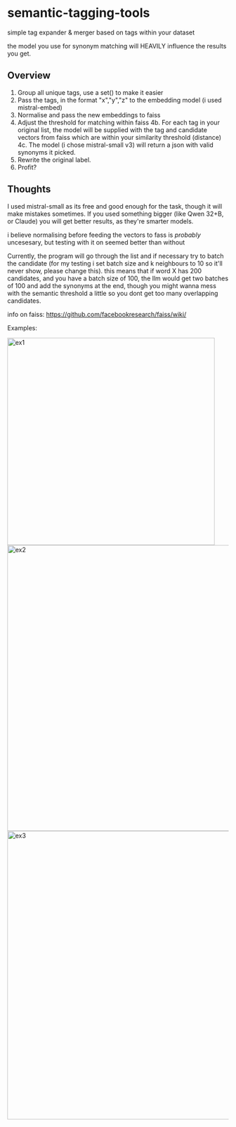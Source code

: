 # semantic-tagging-tools
simple tag expander & merger based on tags within your dataset

the model you use for synonym matching will HEAVILY influence the results you get.

## Overview
1. Group all unique tags, use a set() to make it easier
2. Pass the tags, in the format "x","y","z" to the embedding model (i used mistral-embed)
3. Normalise and pass the new embeddings to faiss
4. Adjust the threshold for matching within faiss
   4b. For each tag in your original list, the model will be supplied with the tag and candidate vectors from faiss which are within your similarity threshold (distance)
   4c. The model (i chose mistral-small v3) will return a json with valid synonyms it picked.
5. Rewrite the original label.
6. Profit?

## Thoughts
I used mistral-small as its free and good enough for the task, though it will make mistakes sometimes. If you used something bigger (like Qwen 32+B, or Claude) you will get better results, as they're smarter models.

i believe normalising before feeding the vectors to fass is *probably* uncesesary, but testing with it on seemed better than without

Currently, the program will go through the list and if necessary try to batch the candidate (for my testing i set batch size and k neighbours to 10 so it'll never show, please change this). this means that if word X has 200 candidates, and you have a batch size of 100, the llm would get two batches of 100 and add the synonyms at the end, though you might wanna mess with the semantic threshold a little so you dont get too many overlapping candidates.


info on faiss: https://github.com/facebookresearch/faiss/wiki/


Examples:

<img width="472" alt="ex1" src="https://github.com/user-attachments/assets/5bf28e02-3fba-4015-adae-77679a701643" />
<img width="651" alt="ex2" src="https://github.com/user-attachments/assets/d3af2f87-70e8-4ba5-a7d6-aee80c4a7285" />
<img width="657" alt="ex3" src="https://github.com/user-attachments/assets/a65b7fce-292f-4510-8a51-bd91e5054f87" />
